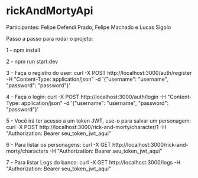 # rickAndMortyApi

Participantes: Felipe Defendi Prado, Felipe Machado e Lucas Sigolo

Passo a passo para rodar o projeto:

1 - npm install

2 - npm run start:dev

3 - Faça o registro do user: curl -X POST http://localhost:3000/auth/register -H "Content-Type: application/json" -d '{"username": "username", "password": "password"}'

4 - Faça o login: curl -X POST http://localhost:3000/auth/login -H "Content-Type: application/json" -d '{"username": "username", "password": "password"}'

5 - Você irá ter acesso a um token JWT, use-o para salvar um personagem: curl -X POST http://localhost:3000/rick-and-morty/character/1 -H "Authorization: Bearer seu_token_jwt_aqui"

6 - Para listar os personagens: curl -X GET http://localhost:3000/rick-and-morty/characters -H "Authorization: Bearer seu_token_jwt_aqui"

7 - Para listar Logs do banco: curl -X GET http://localhost:3000/logs -H "Authorization: Bearer seu_token_jwt_aqui"





